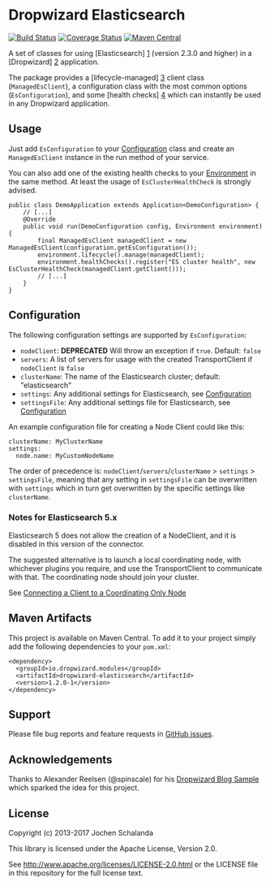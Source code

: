 Dropwizard Elasticsearch
========================

[![Build Status](https://travis-ci.org/dropwizard/dropwizard-elasticsearch.svg?branch=master)](https://travis-ci.org/dropwizard/dropwizard-elasticsearch)
[![Coverage Status](https://img.shields.io/coveralls/dropwizard/dropwizard-elasticsearch.svg)](https://coveralls.io/r/dropwizard/dropwizard-elasticsearch)
[![Maven Central](https://img.shields.io/maven-central/v/io.dropwizard.modules/dropwizard-elasticsearch.svg)](http://mvnrepository.com/artifact/io.dropwizard.modules/dropwizard-elasticsearch)

A set of classes for using [Elasticsearch] [1] (version 2.3.0 and higher) in a [Dropwizard] [2] application.

The package provides a [lifecycle-managed] [3] client class (`ManagedEsClient`), a configuration class with the most
common options (`EsConfiguration`), and some [health checks] [4] which can instantly be used in any Dropwizard application.

[1]: http://www.elastic.co/
[2]: http://dropwizard.io/1.2.0/docs
[3]: http://dropwizard.io/1.2.0/docs/manual/core.html#managed-objects
[4]: http://dropwizard.io/1.2.0/docs/manual/core.html#health-checks


Usage
-----

Just add `EsConfiguration` to your [Configuration](http://dropwizard.io/1.2.0/docs/manual/core.html#configuration) class and
create an `ManagedEsClient` instance in the run method of your service.

You can also add one of the existing health checks to your [Environment](http://dropwizard.io/1.2.0/docs/manual/core.html#environments)
in the same method. At least the usage of `EsClusterHealthCheck` is strongly advised.


    public class DemoApplication extends Application<DemoConfiguration> {
        // [...]
        @Override
        public void run(DemoConfiguration config, Environment environment) {
            final ManagedEsClient managedClient = new ManagedEsClient(configuration.getEsConfiguration());
            environment.lifecycle().manage(managedClient);
            environment.healthChecks().register("ES cluster health", new EsClusterHealthCheck(managedClient.getClient()));
            // [...]
        }
    }


Configuration
-------------

The following configuration settings are supported by `EsConfiguration`:

* `nodeClient`: **DEPRECATED** Will throw an exception if `true`. Default: `false`
* `servers`: A list of servers for usage with the created TransportClient if `nodeClient` is `false`
* `clusterName`: The name of the Elasticsearch cluster; default: "elasticsearch"
* `settings`: Any additional settings for Elasticsearch, see [Configuration](https://www.elastic.co/guide/en/elasticsearch/reference/2.4/setup-configuration.html)
* `settingsFile`: Any additional settings file for Elasticsearch, see [Configuration](https://www.elastic.co/guide/en/elasticsearch/reference/2.4/setup-configuration.html)

An example configuration file for creating a Node Client could like this:

    clusterName: MyClusterName
    settings:
      node.name: MyCustomNodeName

The order of precedence is: `nodeClient`/`servers`/`clusterName` > `settings` > `settingsFile`, meaning that
any setting in `settingsFile` can be overwritten with `settings` which in turn get overwritten by the specific settings
like `clusterName`.

### Notes for Elasticsearch 5.x

Elasticsearch 5 does not allow the creation of a NodeClient, and it is disabled in this version of
the connector.

The suggested alternative is to launch a local coordinating node, with whichever plugins you require,
and use the TransportClient to communicate with that. The coordinating node should join your cluster.

See [Connecting a Client to a Coordinating Only Node](https://www.elastic.co/guide/en/elasticsearch/client/java-api/current/client-connected-to-client-node.html)


Maven Artifacts
---------------

This project is available on Maven Central. To add it to your project simply add the following dependencies to your
`pom.xml`:

    <dependency>
      <groupId>io.dropwizard.modules</groupId>
      <artifactId>dropwizard-elasticsearch</artifactId>
      <version>1.2.0-1</version>
    </dependency>


Support
-------

Please file bug reports and feature requests in [GitHub issues](https://github.com/dropwizard/dropwizard-elasticsearch/issues).


Acknowledgements
----------------

Thanks to Alexander Reelsen (@spinscale) for his [Dropwizard Blog Sample](https://github.com/spinscale/dropwizard-blog-sample)
which sparked the idea for this project.


License
-------

Copyright (c) 2013-2017 Jochen Schalanda

This library is licensed under the Apache License, Version 2.0.

See http://www.apache.org/licenses/LICENSE-2.0.html or the LICENSE file in this repository for the full license text.
